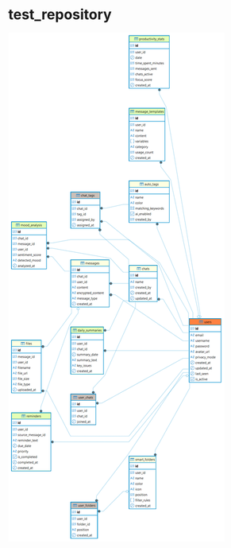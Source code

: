 # test_repository
![Prodpal ERD](https://raw.githubusercontent.com/mariya268/test_repository/main/images/prodpal_erd.png)

